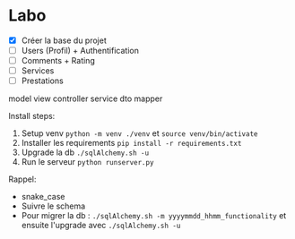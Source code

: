 # Labo 

- [X] Créer la base du projet
- [ ] Users (Profil) + Authentification <David>
- [ ] Comments + Rating <Amaury>
- [ ] Services <Claire>
- [ ] Prestations <Etienne>

model view controller service dto mapper


Install steps: 
1. Setup venv
`python -m venv ./venv` et `source venv/bin/activate`
2. Installer les requirements
`pip install -r requirements.txt`
3. Upgrade la db
`./sqlAlchemy.sh -u`
4. Run le serveur
`python runserver.py`

Rappel:
- snake_case
- Suivre le schema
- Pour migrer la db : `./sqlAlchemy.sh -m yyyymmdd_hhmm_functionality` et ensuite l'upgrade avec `./sqlAlchemy.sh -u`